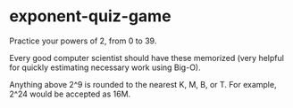 # exponent-quiz-game
Practice your powers of 2, from 0 to 39.

Every good computer scientist should have these memorized
(very helpful for quickly estimating necessary work using Big-O).

Anything above 2^9 is rounded to the nearest K, M, B, or T.
For example, 2^24 would be accepted as 16M. 
